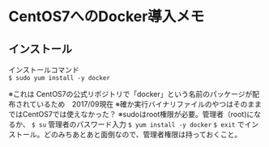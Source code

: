 # CentOS7へのDocker導入メモ

## インストール
インストールコマンド  
`$ sudo yum install -y docker`

※これは CentOS7の公式リポジトリで「docker」という名前のパッケージが配布されているため　2017/09現在 
※確か実行バイナリファイルのやつはそのままではCentOS7では使えなかった？ 
※sudoはroot権限が必要。管理者（root)になるか、 
`$ su` 
管理者のパスワード入力 
`$ yum install -y docker` 
`$ exit` 
でインストール。どのみちあとあと面倒なので、管理者権限は持っておくこと。
